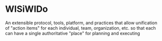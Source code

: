 # WISiWIDo
An extensible protocol, tools, platform, and practices that allow unification of "action items" for each individual, team, organization, etc. so that each can have a single authoritative "place" for planning and executing
